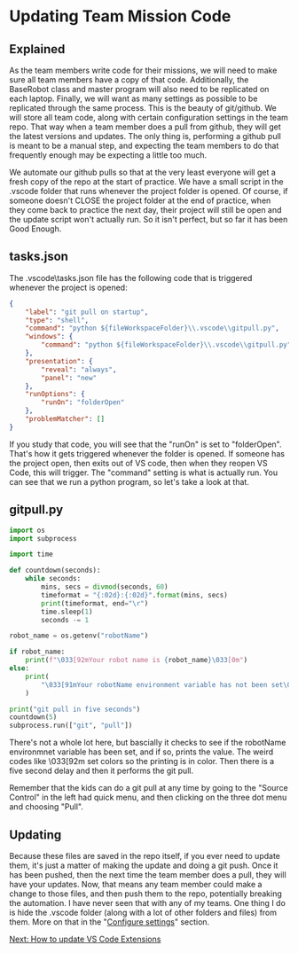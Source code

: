 # Updating Team Mission Code

## Explained
As the team members write code for their missions, we will need to make sure all team members have a copy of that code. Additionally, the BaseRobot class and master program will also need to be replicated on each laptop. Finally, we will want as many settings as possible to be replicated through the same process. This is the beauty of git/github. We will store all team code, along with certain configuration settings in the team repo. That way when a team member does a pull from github, they will get the latest versions and updates. The only thing is, performing a github pull is meant to be a manual step, and expecting the team members to do that frequently enough may be expecting a little too much.

We automate our github pulls so that at the very least everyone will get a fresh copy of the repo at the start of practice. We have a small script in the .vscode folder that runs whenever the project folder is opened. Of course, if someone doesn't CLOSE the project folder at the end of practice, when they come back to practice the next day, their project will still be open and the update script won't actually run. So it isn't perfect, but so far it has been Good Enough.

## tasks.json
The .vscode\tasks.json file has the following code that is triggered whenever the project is opened:

```json
{
    "label": "git pull on startup",
    "type": "shell",
    "command": "python ${fileWorkspaceFolder}\\.vscode\\gitpull.py",
    "windows": {
        "command": "python ${fileWorkspaceFolder}\\.vscode\\gitpull.py"
    },
    "presentation": {
        "reveal": "always",
        "panel": "new"
    },
    "runOptions": {
        "runOn": "folderOpen"
    },
    "problemMatcher": []
}
```

If you study that code, you will see that the "runOn" is set to "folderOpen". That's how it gets triggered whenever the folder is opened. If someone has the project open, then exits out of VS code, then when they reopen VS Code, this will trigger. The "command" setting is what is actually run. You can see that we run a python program, so let's take a look at that.

## gitpull.py
```python
import os
import subprocess

import time

def countdown(seconds):
    while seconds:
        mins, secs = divmod(seconds, 60)
        timeformat = "{:02d}:{:02d}".format(mins, secs)
        print(timeformat, end="\r")
        time.sleep(1)
        seconds -= 1

robot_name = os.getenv("robotName")

if robot_name:
    print(f"\033[92mYour robot name is {robot_name}\033[0m")
else:
    print(
        "\033[91mYour robotName environment variable has not been set\033[0m"
    )

print("git pull in five seconds")
countdown(5)
subprocess.run(["git", "pull"])
```

There's not a whole lot here, but bascially it checks to see if the robotName environmnet variable has been set, and if so, prints the value. The weird codes like \033[92m set colors so the printing is in color. Then there is a five second delay and then it performs the git pull.

Remember that the kids can do a git pull at any time by going to the "Source Control" in the left had quick menu, and then clicking on the three dot menu and choosing "Pull".

## Updating
Because these files are saved in the repo itself, if you ever need to update them, it's just a matter of making the update and doing a git push. Once it has been pushed, then the next time the team member does a pull, they will have your updates. Now, that means any team member could make a change to those files, and then push them to the repo, potentially breaking the automation. I have never seen that with any of my teams. One thing I do is hide the .vscode folder (along with a lot of other folders and files) from them. More on that in the "[Configure settings](https://github.com/MrGibbage/fll-pybricks-vscode-tutorial/blob/main/update-settings.md)" section.

[Next: How to update VS Code Extensions](https://github.com/MrGibbage/fll-pybricks-vscode-tutorial/blob/main/update-extensions.md)